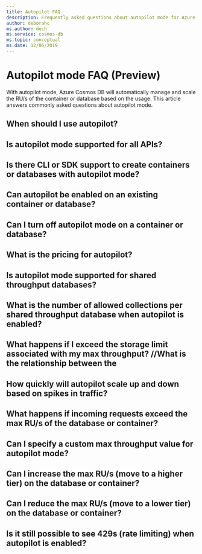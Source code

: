```yaml
---
title: Autopilot FAQ
description: Frequently asked questions about autopilot mode for Azure Cosmos DB databases and containers
author: deborahc
ms.author: dech
ms.service: cosmos-db
ms.topic: conceptual
ms.date: 12/06/2019
---
```


# Autopilot mode FAQ (Preview)
With autopilot mode, Azure Cosmos DB will automatically manage and scale the RU/s of the container or database based on the usage. This article answers commonly asked questions about autopilot mode. 

## When should I use autopilot?

## Is autopilot mode supported for all APIs?

## Is there CLI or SDK support to create containers or databases with autopilot mode?

## Can autopilot be enabled on an existing container or database?

## Can I turn off autopilot mode on a container or database?

## What is the pricing for autopilot?

## Is autopilot mode supported for shared throughput databases?

## What is the number of allowed collections per shared throughput database when autopilot is enabled?

## What happens if I exceed the storage limit associated with my max throughput? //What is the relationship between the

## How quickly will autopilot scale up and down based on spikes in traffic?

## What happens if incoming requests exceed the max RU/s of the database or container?

## Can I specify a custom max throughput value for autopilot mode?

## Can I increase the max RU/s (move to a higher tier) on the database or container? 

## Can I reduce the max RU/s (move to a lower tier) on the database or container?

## Is it still possible to see 429s (rate limiting) when autopilot is enabled? 

## 



